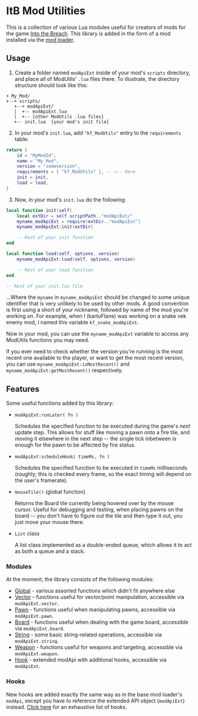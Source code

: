 # ItB Mod Utilities

This is a collection of various Lua modules useful for creators of mods for the game [Into the Breach](https://www.subsetgames.com/itb.html). This library is added in the form of a mod installed via the [mod loader](http://www.subsetgames.com/forum/viewtopic.php?f=26&t=32833).


## Usage

1. Create a folder named `modApiExt` inside of your mod's `scripts` directory, and place all of ModUtils' `.lua` files there. To illustrate, the directory structure should look like this:

```
+ My_Mod/
+--+ scripts/
   +--+ modApiExt/
   |  +-- modApiExt.lua
   |  +-- [other ModUtils .lua files]
   +-- init.lua  [your mod's init file]
```

2. In your mod's `init.lua`, add `"kf_ModUtils"` entry to the `requirements` table:

```lua
return {
	id = "MyModId",
	name = "My Mod",
	version = "someversion",
	requirements = { "kf_ModUtils" }, -- <-- Here
	init = init,
	load = load,
}
```

3. Now, in your mod's `init.lua` do the following:

```lua
local function init(self)
	local extDir = self.scriptPath.."modApiExt/"
	myname_modApiExt = require(extDir.."modApiExt")
	myname_modApiExt:init(extDir)

	-- Rest of your init function
end

local function load(self, options, version)
	myname_modApiExt:load(self, options, version)

	-- Rest of your load function
end

-- Rest of your init.lua file
```

...Where the `myname` in `myname_modApiExt` should be changed to some unique identifier that is very unlikely to be used by other mods. A good convention is first using a short of your nickname, followed by name of the mod you're working on. For example, when I (kartoFlane) was working on a snake vek enemy mod, I named this variable `kf_snake_modApiExt`.

Now in your mod, you can use the `myname_modApiExt` variable to access any ModUtils functions you may need.

If you ever need to check whether the version you're running is the most recent one available to the player, or want to get the most recent version, you can use `myname_modApiExt:isMostRecent()` and `myname_modApiExt:getMostRecent()` respectively.


## Features

Some useful functions added by this library:

* `modApiExt:runLater( fn )`

	Schedules the specified function to be executed during the game's *next* update step. This allows for stuff like moving a pawn onto a fire tile, and moving it elsewhere in the next step -- the single tick inbetween is enough for the pawn to be affected by fire status.

* `modApiExt:scheduleHook( timeMs, fn )`

	Schedules the specified function to be executed in `timeMs` milliseconds (roughly; this is checked every frame, so the exact timing will depend on the user's framerate).

* `mouseTile()` (global function)

	Returns the Board tile currently being hovered over by the mouse cursor. Useful for debugging and testing, when placing pawns on the board -- you don't have to figure out the tile and then type it out, you just move your mouse there.

* `List` class

	A list class implemented as a double-ended queue, which allows it to act as both a queue and a stack.


### Modules

At the moment, the library consists of the following modules:

- [Global](https://github.com/kartoFlane/ITB-ModUtils/blob/master/scripts/global.lua) - various assorted functions which didn't fit anywhere else
- [Vector](https://github.com/kartoFlane/ITB-ModUtils/blob/master/scripts/vector.lua) - functions useful for vector/point manipulation, accessible via `modApiExt.vector`.
- [Pawn](https://github.com/kartoFlane/ITB-ModUtils/blob/master/scripts/pawn.lua) - functions useful when manipulating pawns, accessible via `modApiExt.pawn`.
- [Board](https://github.com/kartoFlane/ITB-ModUtils/blob/master/scripts/board.lua) - functions useful when dealing with the game board, accessible via `modApiExt.board`.
- [String](https://github.com/kartoFlane/ITB-ModUtils/blob/master/scripts/string.lua) - some basic string-related operations, accessible via `modApiExt.string`.
- [Weapon](https://github.com/kartoFlane/ITB-ModUtils/blob/master/scripts/weapon.lua) - functions useful for weapons and targeting, accessible via `modApiExt.weapon`.
- [Hook](https://github.com/kartoFlane/ITB-ModUtils/blob/master/scripts/hooks.lua) - extended modApi with additional hooks, accessible via `modApiExt`.


### Hooks

New hooks are added exactly the same way as in the base mod loader's `modApi`, except you have to reference the extended API object (`modApiExt`) instead. [Click here](hooks.md) for an exhaustive list of hooks.
